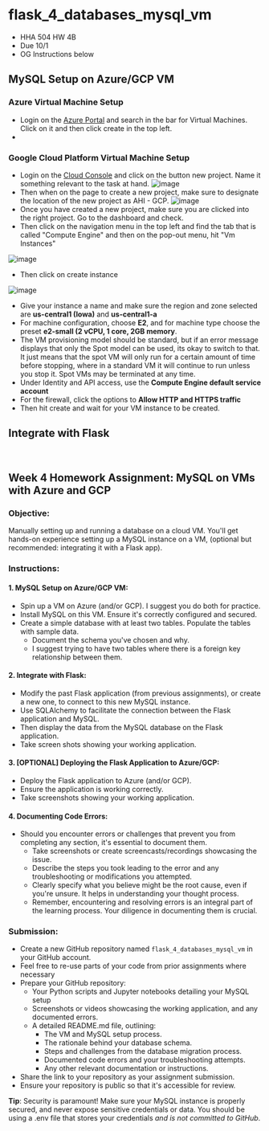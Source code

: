 # flask_4_databases_mysql_vm
* HHA 504 HW 4B
* Due 10/1
* OG Instructions below

## MySQL Setup on Azure/GCP VM
### Azure Virtual Machine Setup
* Login on the [Azure Portal](https://azure.microsoft.com/en-us/get-started/azure-portal) and search in the bar for Virtual Machines. Click on it and then click create in the top left.
* 

### Google Cloud Platform Virtual Machine Setup
* Login on the [Cloud Console](https://console.cloud.google.com/) and click on the button new project. Name it something relevant to the task at hand.
![image](https://github.com/meglee67/mysql_cloudmanaged_databases/assets/123908362/f9dcf680-5ad7-4ceb-9b2a-834f7c871f6f)
* Then when on the page to create a new project, make sure to designate the location of the new project as AHI - GCP.
![image](https://github.com/meglee67/mysql_cloudmanaged_databases/assets/123908362/cad03e37-6540-4a02-b80e-27ef4b204a35)
* Once you have created a new project, make sure you are clicked into the right project. Go to the dashboard and check.
* Then click on the navigation menu in the top left and find the tab that is called "Compute Engine" and then on the pop-out menu, hit "Vm Instances"

![image](https://github.com/meglee67/flask_4_databases_mysql_vm/assets/123908362/a07af2ca-f152-47c8-8f21-56c3cd105798)
* Then click on create instance

![image](https://github.com/meglee67/flask_4_databases_mysql_vm/assets/123908362/94ebdff4-2203-4cb0-9112-55d43d0483dc)
* Give your instance a name and make sure the region and zone selected are **us-central1 (Iowa)** and **us-central1-a**
* For machine configuration, choose **E2**, and for machine type choose the preset **e2-small (2 vCPU, 1 core, 2GB memory**.
* The VM provisioning model should be standard, but if an error message displays that only the Spot model can be used, its okay to switch to that. It just means that the spot VM will only run for a certain amount of time before stopping, where in a standard VM it will continue to run unless you stop it. Spot VMs may be terminated at any time.
* Under Identity and API access, use the **Compute Engine default service account**
* For the firewall, click the options to **Allow HTTP and HTTPS traffic**
* Then hit create and wait for your VM instance to be created.

## Integrate with Flask

<br>

## **Week 4 Homework Assignment: MySQL on VMs with Azure and GCP**

### **Objective**:
Manually setting up and running a database on a cloud VM. You'll get hands-on experience setting up a MySQL instance on a VM, (optional but recommended: integrating it with a Flask app). 

### **Instructions**:

#### **1. MySQL Setup on Azure/GCP VM**:
- Spin up a VM on Azure (and/or GCP). I suggest you do both for practice. 
- Install MySQL on this VM. Ensure it's correctly configured and secured.
- Create a simple database with at least two tables. Populate the tables with sample data.
  - Document the schema you've chosen and why.
  - I suggest trying to have two tables where there is a foreign key relationship between them.

#### **2. Integrate with Flask**:
- Modify the past Flask application (from previous assignments), or create a new one, to connect to this new MySQL instance.
- Use SQLAlchemy to facilitate the connection between the Flask application and MySQL.
- Then display the data from the MySQL database on the Flask application.
- Take screen shots showing your working application. 

#### **3. [OPTIONAL] Deploying the Flask Application to Azure/GCP**:
- Deploy the Flask application to Azure (and/or GCP).
- Ensure the application is working correctly.
- Take screenshots showing your working application.

#### **4. Documenting Code Errors**:
- Should you encounter errors or challenges that prevent you from completing any section, it's essential to document them.
  - Take screenshots or create screencasts/recordings showcasing the issue.
  - Describe the steps you took leading to the error and any troubleshooting or modifications you attempted.
  - Clearly specify what you believe might be the root cause, even if you're unsure. It helps in understanding your thought process.
  - Remember, encountering and resolving errors is an integral part of the learning process. Your diligence in documenting them is crucial.

### **Submission**:
- Create a new GitHub repository named `flask_4_databases_mysql_vm` in your GitHub account.
- Feel free to re-use parts of your code from prior assignments where necessary 
- Prepare your GitHub repository:
  - Your Python scripts and Jupyter notebooks detailing your MySQL setup
  - Screenshots or videos showcasing the working application, and any documented errors.
  - A detailed README.md file, outlining:
    - The VM and MySQL setup process.
    - The rationale behind your database schema.
    - Steps and challenges from the database migration process.
    - Documented code errors and your troubleshooting attempts.
    - Any other relevant documentation or instructions.
- Share the link to your repository as your assignment submission.
- Ensure your repository is public so that it's accessible for review.

**Tip**: Security is paramount! Make sure your MySQL instance is properly secured, and never expose sensitive credentials or data. You should be using a .env file that stores your credentials *and is not committed to GitHub*.
